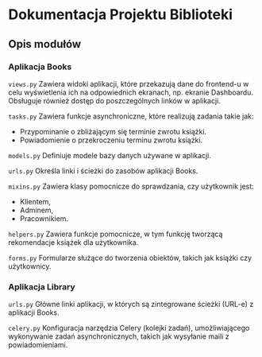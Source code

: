 # Dokumentacja Projektu Biblioteki
## Opis modułów
### Aplikacja Books
`views.py`
Zawiera widoki aplikacji, które przekazują dane do frontend-u w celu wyświetlenia ich na odpowiednich ekranach, np. ekranie Dashboardu. Obsługuje również dostęp do poszczególnych linków w aplikacji.

`tasks.py`
Zawiera funkcje asynchroniczne, które realizują zadania takie jak:

- Przypominanie o zbliżającym się terminie zwrotu książki.
- Powiadomienie o przekroczeniu terminu zwrotu książki.

`models.py`
Definiuje modele bazy danych używane w aplikacji.

`urls.py`
Określa linki i ścieżki do zasobów aplikacji Books.

`mixins.py`
Zawiera klasy pomocnicze do sprawdzania, czy użytkownik jest:

- Klientem,
- Adminem,
- Pracownikiem.

`helpers.py`
Zawiera funkcje pomocnicze, w tym funkcję tworzącą rekomendacje książek dla użytkownika.

`forms.py`
Formularze służące do tworzenia obiektów, takich jak książki czy użytkownicy.

### Aplikacja Library
`urls.py`
Główne linki aplikacji, w których są zintegrowane ścieżki (URL-e) z aplikacji Books.

`celery.py`
Konfiguracja narzędzia Celery (kolejki zadań), umożliwiającego wykonywanie zadań asynchronicznych, takich jak wysyłanie maili z powiadomieniami.
